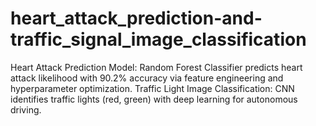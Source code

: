 # heart_attack_prediction-and-traffic_signal_image_classification
Heart Attack Prediction Model: Random Forest Classifier predicts heart attack likelihood with 90.2% accuracy via feature engineering and hyperparameter optimization. Traffic Light Image Classification: CNN identifies traffic lights (red, green) with deep learning for autonomous driving.

